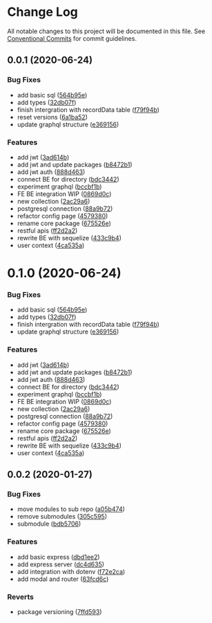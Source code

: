 # Change Log

All notable changes to this project will be documented in this file.
See [Conventional Commits](https://conventionalcommits.org) for commit guidelines.

## 0.0.1 (2020-06-24)


### Bug Fixes

* add basic sql ([564b95e](https://github.com/ChaoLiangSuper/LightHouse-JS/commit/564b95e8d6acd3809c229981b30ce2ffddc10b30))
* add types ([32db07f](https://github.com/ChaoLiangSuper/LightHouse-JS/commit/32db07f64861ce3d5d242bdf95077276026750ed))
* finish intergration with recordData table ([f79f94b](https://github.com/ChaoLiangSuper/LightHouse-JS/commit/f79f94bcf7741c83760d66e4c35853044d1535c0))
* reset versions ([6a1ba52](https://github.com/ChaoLiangSuper/LightHouse-JS/commit/6a1ba526267442d1a97ca257a3c612f0b85f66f7))
* update graphql structure ([e369156](https://github.com/ChaoLiangSuper/LightHouse-JS/commit/e369156c974981deeebfbc49f4ef4dd159da41aa))


### Features

* add jwt ([3ad614b](https://github.com/ChaoLiangSuper/LightHouse-JS/commit/3ad614b89ea4d1a5c30dad857dd73f9aa20b7b3a))
* add jwt and update packages ([b8472b1](https://github.com/ChaoLiangSuper/LightHouse-JS/commit/b8472b100bce7aa451e3d512239e6a5144806494))
* add jwt auth ([888d463](https://github.com/ChaoLiangSuper/LightHouse-JS/commit/888d463b44455ccf8c79a0835ecf8ae5d148bc77))
* connect BE for directory ([bdc3442](https://github.com/ChaoLiangSuper/LightHouse-JS/commit/bdc344238dcab4028c76079e2d958e986a6625fd))
* experiment graphql ([bccbf1b](https://github.com/ChaoLiangSuper/LightHouse-JS/commit/bccbf1b50f4a7f11979a05c862eccd507abe2afd))
* FE BE integration WIP ([0869d0c](https://github.com/ChaoLiangSuper/LightHouse-JS/commit/0869d0cb353f38fc2e5a1c85a57a7c506bac1263))
* new collection ([2ac29a6](https://github.com/ChaoLiangSuper/LightHouse-JS/commit/2ac29a69f87103b99f394c22c3c76ccc6705a07f))
* postgresql connection ([88a9b72](https://github.com/ChaoLiangSuper/LightHouse-JS/commit/88a9b72cd4a6ff1ac88f99670a64f4b79db74d5b))
* refactor config page ([4579380](https://github.com/ChaoLiangSuper/LightHouse-JS/commit/4579380af5d737ea3137d20a8d3178a07f314087))
* rename core package ([675526e](https://github.com/ChaoLiangSuper/LightHouse-JS/commit/675526e2aa05879f423b361c73a3bdd6e3b56b82))
* restful apis ([ff2d2a2](https://github.com/ChaoLiangSuper/LightHouse-JS/commit/ff2d2a2f40b86550febe0fcdba8d582be3877fab))
* rewrite BE with sequelize ([433c9b4](https://github.com/ChaoLiangSuper/LightHouse-JS/commit/433c9b416237f593e757a29ddfea263bcfd70d28))
* user context ([4ca535a](https://github.com/ChaoLiangSuper/LightHouse-JS/commit/4ca535a9bafbd4bcd9e474d97813dbff3038f1f2))





# 0.1.0 (2020-06-24)


### Bug Fixes

* add basic sql ([564b95e](https://github.com/ChaoLiangSuper/LightHouse-JS/commit/564b95e8d6acd3809c229981b30ce2ffddc10b30))
* add types ([32db07f](https://github.com/ChaoLiangSuper/LightHouse-JS/commit/32db07f64861ce3d5d242bdf95077276026750ed))
* finish intergration with recordData table ([f79f94b](https://github.com/ChaoLiangSuper/LightHouse-JS/commit/f79f94bcf7741c83760d66e4c35853044d1535c0))
* update graphql structure ([e369156](https://github.com/ChaoLiangSuper/LightHouse-JS/commit/e369156c974981deeebfbc49f4ef4dd159da41aa))


### Features

* add jwt ([3ad614b](https://github.com/ChaoLiangSuper/LightHouse-JS/commit/3ad614b89ea4d1a5c30dad857dd73f9aa20b7b3a))
* add jwt and update packages ([b8472b1](https://github.com/ChaoLiangSuper/LightHouse-JS/commit/b8472b100bce7aa451e3d512239e6a5144806494))
* add jwt auth ([888d463](https://github.com/ChaoLiangSuper/LightHouse-JS/commit/888d463b44455ccf8c79a0835ecf8ae5d148bc77))
* connect BE for directory ([bdc3442](https://github.com/ChaoLiangSuper/LightHouse-JS/commit/bdc344238dcab4028c76079e2d958e986a6625fd))
* experiment graphql ([bccbf1b](https://github.com/ChaoLiangSuper/LightHouse-JS/commit/bccbf1b50f4a7f11979a05c862eccd507abe2afd))
* FE BE integration WIP ([0869d0c](https://github.com/ChaoLiangSuper/LightHouse-JS/commit/0869d0cb353f38fc2e5a1c85a57a7c506bac1263))
* new collection ([2ac29a6](https://github.com/ChaoLiangSuper/LightHouse-JS/commit/2ac29a69f87103b99f394c22c3c76ccc6705a07f))
* postgresql connection ([88a9b72](https://github.com/ChaoLiangSuper/LightHouse-JS/commit/88a9b72cd4a6ff1ac88f99670a64f4b79db74d5b))
* refactor config page ([4579380](https://github.com/ChaoLiangSuper/LightHouse-JS/commit/4579380af5d737ea3137d20a8d3178a07f314087))
* rename core package ([675526e](https://github.com/ChaoLiangSuper/LightHouse-JS/commit/675526e2aa05879f423b361c73a3bdd6e3b56b82))
* restful apis ([ff2d2a2](https://github.com/ChaoLiangSuper/LightHouse-JS/commit/ff2d2a2f40b86550febe0fcdba8d582be3877fab))
* rewrite BE with sequelize ([433c9b4](https://github.com/ChaoLiangSuper/LightHouse-JS/commit/433c9b416237f593e757a29ddfea263bcfd70d28))
* user context ([4ca535a](https://github.com/ChaoLiangSuper/LightHouse-JS/commit/4ca535a9bafbd4bcd9e474d97813dbff3038f1f2))





## 0.0.2 (2020-01-27)


### Bug Fixes

* move modules to sub repo ([a05b474](https://github.com/ChaoLiangSuper/LightHouse-JS/commit/a05b474770b48b4115d1d48c0a44bc9a08aa0fdd))
* remove submodules ([305c595](https://github.com/ChaoLiangSuper/LightHouse-JS/commit/305c595f8108bcfda242a6203e391df31457c2e5))
* submodule ([bdb5706](https://github.com/ChaoLiangSuper/LightHouse-JS/commit/bdb5706de62ac890b16aef16d6fbee5bdc317c68))


### Features

* add basic express ([dbd1ee2](https://github.com/ChaoLiangSuper/LightHouse-JS/commit/dbd1ee2ab1ecd66db7b89be7088de4689df0f3c2))
* add express server ([dc4d635](https://github.com/ChaoLiangSuper/LightHouse-JS/commit/dc4d635021c060f2cbf9a2742ddc9649fd4bc3e0))
* add integration with dotenv ([f72e2ca](https://github.com/ChaoLiangSuper/LightHouse-JS/commit/f72e2cadd5088ed59bc35b42d99b7974182a1eb8))
* add modal and router ([63fcd6c](https://github.com/ChaoLiangSuper/LightHouse-JS/commit/63fcd6ccb16b3aac9ac74643e4b7a7616da7f937))


### Reverts

* package versioning ([7ffd593](https://github.com/ChaoLiangSuper/LightHouse-JS/commit/7ffd593171cf91ce26e30c090e573d1cb2e04c77))
